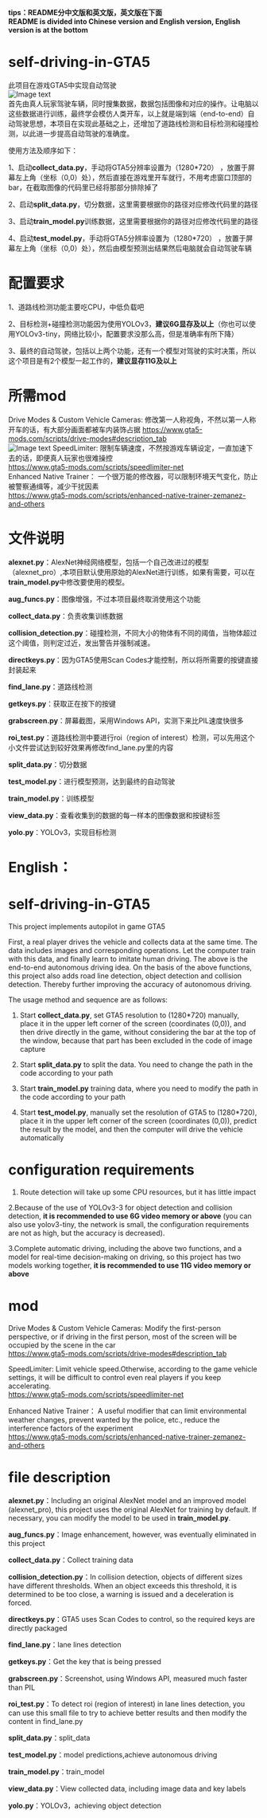 **tips：README分中文版和英文版，英文版在下面  
README is divided into Chinese version and English version, English version is at the bottom**

# self-driving-in-GTA5
此项目在游戏GTA5中实现自动驾驶  
![Image text](https://github.com/linlihan-1/self-driving-in-GTA5/blob/master/picture/1.gif)  
首先由真人玩家驾驶车辆，同时搜集数据，数据包括图像和对应的操作。让电脑以这些数据进行训练，最终学会模仿人类开车，以上就是端到端（end-to-end）自动驾驶思想，本项目在实现此基础之上，还增加了道路线检测和目标检测和碰撞检测，以此进一步提高自动驾驶的准确度。

使用方法及顺序如下：

1、启动**collect_data.py**，手动将GTA5分辨率设置为（1280*720） ，放置于屏幕左上角（坐标（0,0）处），然后直接在游戏里开车就行，不用考虑窗口顶部的bar，在截取图像的代码里已经将那部分排除掉了

2、启动**split_data.py**，切分数据，这里需要根据你的路径对应修改代码里的路径  

3、启动**train_model.py**训练数据，这里需要根据你的路径对应修改代码里的路径   

4、启动**test_model.py**，手动将GTA5分辨率设置为（1280*720） ，放置于屏幕左上角（坐标（0,0）处），然后由模型预测出结果然后电脑就会自动驾驶车辆

# 配置要求
1、道路线检测功能主要吃CPU，中低负载吧  

2、目标检测+碰撞检测功能因为使用YOLOv3，**建议6G显存及以上**（你也可以使用YOLOv3-tiny，网络比较小，配置要求没那么高，但是准确率有所下降）  

3、最终的自动驾驶，包括以上两个功能，还有一个模型对驾驶的实时决策，所以这个项目是有2个模型一起工作的，**建议显存11G及以上** 

# 所需mod
Drive Modes & Custom Vehicle Cameras:  修改第一人称视角，不然以第一人称开车的话，有大部分画面都被车内装饰占据 
https://www.gta5-mods.com/scripts/drive-modes#description_tab  
![Image text](https://github.com/linlihan-1/self-driving-in-GTA5/blob/master/picture/2.png)
SpeedLimiter:  限制车辆速度，不然按游戏车辆设定，一直加速下去的话，即便真人玩家也很难操控  
https://www.gta5-mods.com/scripts/speedlimiter-net  
Enhanced Native Trainer：  一个很万能的修改器，可以限制环境天气变化，防止被警察通缉等，减少干扰因素  
https://www.gta5-mods.com/scripts/enhanced-native-trainer-zemanez-and-others  

# 文件说明
**alexnet.py**：AlexNet神经网络模型，包括一个自己改进过的模型（alexnet_pro）,本项目默认使用原始的AlexNet进行训练，如果有需要，可以在**train_model.py**中修改要使用的模型。

**aug_funcs.py**：图像增强，不过本项目最终取消使用这个功能

**collect_data.py**：负责收集训练数据

**collision_detection.py**：碰撞检测，不同大小的物体有不同的阈值，当物体超过这个阈值，则判定过近，发出警告并强制减速。

**directkeys.py**：因为GTA5使用Scan Codes才能控制，所以将所需要的按键直接封装起来

**find_lane.py**：道路线检测

**getkeys.py**：获取正在按下的按键

**grabscreen.py**：屏幕截图，采用Windows API，实测下来比PIL速度快很多

**roi_test.py**：道路线检测中要进行roi（region of interest）检测，可以先用这个小文件尝试达到较好效果再修改find_lane.py里的内容

**split_data.py**：切分数据

**test_model.py**：进行模型预测，达到最终的自动驾驶

**train_model.py**：训练模型

**view_data.py**：查看收集到的数据的每一样本的图像数据和按键标签

**yolo.py**：YOLOv3，实现目标检测


# English：
# self-driving-in-GTA5
This project implements autopilot in game GTA5

First, a real player drives the vehicle and collects data at the same time. The data includes images and corresponding operations. Let the computer train with this data, and finally learn to imitate human driving. The above is the end-to-end autonomous driving idea.
On the basis of the above functions, this project also adds road line detection, object detection and collision detection.
Thereby further improving the accuracy of autonomous driving.

The usage method and sequence are as follows:

1. Start **collect_data.py**, set GTA5 resolution to (1280*720) manually, place it in the upper left corner of the screen (coordinates (0,0)), and then drive directly in the game, without considering the bar at the top of the window, because that part has been excluded in the code of image capture

2. Start **split_data.py** to split the data. You need to change the path in the code according to your path

3. Start **train_model.py** training data, where you need to modify the path in the code according to your path

4. Start **test_model.py**, manually set the resolution of GTA5 to (1280*720), place it in the upper left corner of the screen (coordinates (0,0)), predict the result by the model, and then the computer will drive the vehicle automatically

# configuration requirements
1. Route detection will take up some CPU resources, but it has little impact  

2.Because of the use of YOLOv3-3 for object detection and collision detection, **it is recommended to use 6G video memory or above** (you can also use yolov3-tiny, the network is small, the configuration requirements are not as high, but the accuracy is decreased).  

3.Complete automatic driving, including the above two functions, and a model for real-time decision-making on driving, so this project has two models working together, **it is recommended to use 11G video memory or above**  

# mod
Drive Modes & Custom Vehicle Cameras:  Modify the first-person perspective, or if driving in the first person, most of the screen will be occupied by the scene in the car  
https://www.gta5-mods.com/scripts/drive-modes#description_tab  

SpeedLimiter:  Limit vehicle speed.Otherwise, according to the game vehicle settings, it will be difficult to control even real players if you keep accelerating.  
https://www.gta5-mods.com/scripts/speedlimiter-net  

Enhanced Native Trainer：  A useful modifier that can limit environmental weather changes, prevent wanted by the police, etc., reduce the interference factors of the experiment  
https://www.gta5-mods.com/scripts/enhanced-native-trainer-zemanez-and-others  

# file description
**alexnet.py**：Including an original AlexNet model and an improved model (alexnet_pro), this project uses the original AlexNet for training by default. If necessary, you can modify the model to be used in **train_model.py**.

**aug_funcs.py**：Image enhancement, however, was eventually eliminated in this project

**collect_data.py**：Collect training data

**collision_detection.py**：In collision detection, objects of different sizes have different thresholds. When an object exceeds this threshold, it is determined to be too close, a warning is issued and a deceleration is forced.

**directkeys.py**：GTA5 uses Scan Codes to control, so the required keys are directly packaged

**find_lane.py**：lane lines detection

**getkeys.py**：Get the key that is being pressed

**grabscreen.py**：Screenshot, using Windows API, measured much faster than PIL

**roi_test.py**：To detect roi (region of interest) in lane lines detection, you can use this small file to try to achieve better results and then modify the content in find_lane.py

**split_data.py**：split_data

**test_model.py**：model predictions,achieve autonomous driving

**train_model.py**：train_model

**view_data.py**：View collected data, including image data and key labels

**yolo.py**：YOLOv3，achieving object detection
